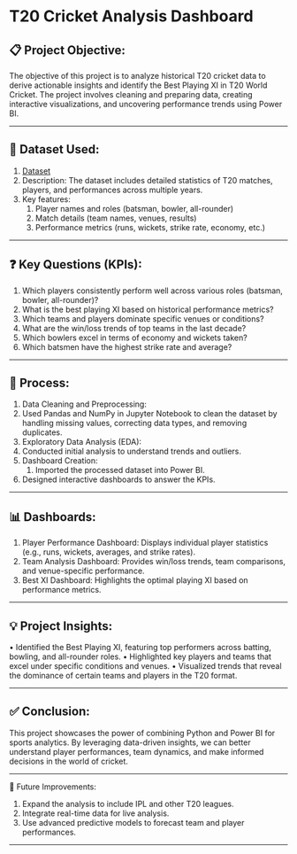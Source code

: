 # T20 Cricket Analysis Dashboard

## 📋 Project Objective:
The objective of this project is to analyze historical T20 cricket data to derive actionable insights and identify the Best Playing XI in T20 World Cricket. The project involves cleaning and preparing data, creating interactive visualizations, and uncovering performance trends using Power BI.
________________________________________

## 📂 Dataset Used:
1.  <a href= "https://github.com/12-arun05/Data-Analysis---Dashboards/tree/main/T20_Cricket_Analysis/T20_CSV_Files" > Dataset </a>
2. 	Description: The dataset includes detailed statistics of T20 matches, players, and performances across multiple years.
3. Key features: 
   1. Player names and roles (batsman, bowler, all-rounder)
   2. Match details (team names, venues, results)
   3. Performance metrics (runs, wickets, strike rate, economy, etc.)

________________________________________
## ❓ Key Questions (KPIs):
1.	Which players consistently perform well across various roles (batsman, bowler, all-rounder)?
2.	What is the best playing XI based on historical performance metrics?
3.	Which teams and players dominate specific venues or conditions?
4.	What are the win/loss trends of top teams in the last decade?
5.	Which bowlers excel in terms of economy and wickets taken?
6.	Which batsmen have the highest strike rate and average?
________________________________________

## 🔄 Process:
1.	Data Cleaning and Preprocessing:
   1.	Used Pandas and NumPy in Jupyter Notebook to clean the dataset by handling missing values, correcting data types, and removing duplicates.
2.	Exploratory Data Analysis (EDA):
   1. Conducted initial analysis to understand trends and outliers.
3.	Dashboard Creation:
	1. Imported the processed dataset into Power BI.
   2. Designed interactive dashboards to answer the KPIs.
________________________________________

## 📊 Dashboards:
1.	Player Performance Dashboard: Displays individual player statistics (e.g., runs, wickets, averages, and strike rates).
2.	Team Analysis Dashboard: Provides win/loss trends, team comparisons, and venue-specific performance.
3.	Best XI Dashboard: Highlights the optimal playing XI based on performance metrics. 
________________________________________

## 💡 Project Insights:
•	Identified the Best Playing XI, featuring top performers across batting, bowling, and all-rounder roles.
•	Highlighted key players and teams that excel under specific conditions and venues.
•	Visualized trends that reveal the dominance of certain teams and players in the T20 format.
________________________________________

## ✅ Conclusion:
This project showcases the power of combining Python and Power BI for sports analytics. By leveraging data-driven insights, we can better understand player performances, team dynamics, and make informed decisions in the world of cricket.
________________________________________

🌟 Future Improvements:
1.	Expand the analysis to include IPL and other T20 leagues.
2.	Integrate real-time data for live analysis.
3.	Use advanced predictive models to forecast team and player performances.
________________________________________


